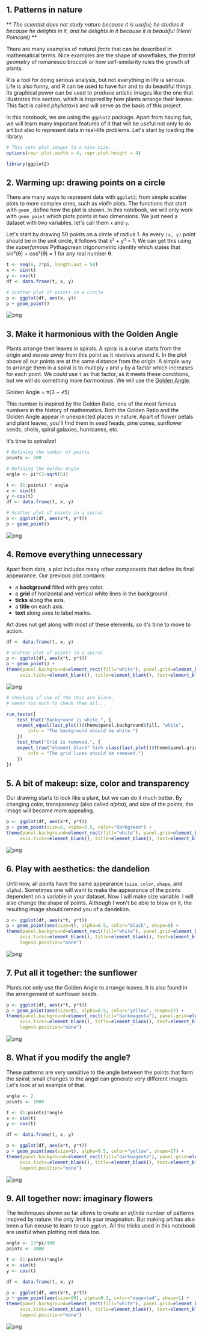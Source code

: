 
## 1. Patterns in nature

<p>** <em>The scientist does not study nature because it is useful; he studies it because he delights in it, and he delights in it because it is beautiful (Henri Poincaré)</em> **</p>
<p>There are many examples of <em>natural facts</em> that can be described in mathematical terms. Nice examples are the shape of snowflakes, the <em>fractal geometry</em> of romanesco broccoli or how self-similarity rules the growth of plants.</p>
<p>R is a tool for doing serious analysis, but not everything in life is serious. Life is also funny, and R can be used to have fun and to do beautiful things. Its graphical power can be used to produce artistic images like the one that illustrates this section, which is inspired by how plants arrange their leaves. This fact is called <em>phyllotaxis</em> and will serve as the basis of this project.</p>
<p>In this notebook, we are using the <code>ggplot2</code> package. Apart from having fun, we will learn many important features of it that will be useful not only to do art but also to represent data in real-life problems. Let's start by loading the library.</p>


```R
# This sets plot images to a nice size.
options(repr.plot.width = 4, repr.plot.height = 4)

library(ggplot2)
```


## 2. Warming up: drawing points on a circle
<p>There are many ways to represent data with <code>ggplot2</code>: from simple scatter plots to more complex ones, such as <em>violin</em> plots. The functions that start with <code>geom_</code> define how the plot is shown. In this notebook, we will only work with <code>geom_point</code> which plots points in two dimensions. We just need a dataset with two variables, let's call them <code>x</code> and <code>y</code>.</p>
<p>Let's start by drawing 50 points on a circle of radius 1. As every <code>(x, y)</code> point should be in the unit circle, it follows that x² + y² = 1. We can get this using the <em>superfamous</em> Pythagorean trigonometric identity which states that sin²(θ) + cos²(θ) = 1 for any real number θ.</p>


```R
t <- seq(0, 2*pi, length.out = 50)
x <- sin(t)
y <- cos(t)
df <- data.frame(t, x, y)

# Scatter plot of points in a circle
p <- ggplot(df, aes(x, y))
p + geom_point()
```




![png](output_4_1.png)




## 3. Make it harmonious with the Golden Angle
<p>Plants arrange their leaves in spirals. A spiral is a curve starts from the origin and <em>moves away</em> from this point as it revolves around it. In the plot above all our points are at the same distance from the origin. A simple way to arrange them in a spiral is to multiply <code>x</code> and <code>y</code> by a factor which increases for each point. We <em>could</em> use <code>t</code> as that factor, as it meets these conditions, but we will do something more <em>harmonious</em>. We will use the <a href="https://en.wikipedia.org/wiki/Golden_angle">Golden Angle</a>:</p>
<p>Golden Angle = π(3 − √5)</p>
<p>This number is inspired by the Golden Ratio, one of the most famous numbers in the history of mathematics. Both the Golden Ratio and the Golden Angle appear in unexpected places in nature. Apart of flower petals and plant leaves, you'll find them in seed heads, pine cones, sunflower seeds, shells, spiral galaxies, hurricanes, etc.</p>
<p>It's time to <em>spiralize</em>!</p>


```R
# Defining the number of points
points <- 500

# Defining the Golden Angle
angle <- pi*(3-sqrt(5))

t <- (1:points) * angle
x <- sin(t)
y <-cos(t)
df <- data.frame(t, x, y)

# Scatter plot of points in a spiral
p <- ggplot(df, aes(x*t, y*t))
p + geom_point()
```




![png](output_7_1.png)




## 4. Remove everything unnecessary
<p>Apart from data, a plot includes many other components that define its final appearance. Our previous plot contains:</p>
<ul>
<li>a <strong>background</strong> filled with grey color.</li>
<li>a <strong>grid</strong> of horizontal and vertical white lines in the background.</li>
<li><strong>ticks</strong> along the axis.</li>
<li>a <strong>title</strong> on each axis.</li>
<li><strong>text</strong> along axes to label marks.</li>
</ul>
<p>Art does not get along with most of these elements, so it's time to move to action.</p>


```R
df <- data.frame(t, x, y)

# Scatter plot of points in a spiral
p <- ggplot(df, aes(x*t, y*t))
p + geom_point() +
theme(panel.background=element_rect(fill="white"), panel.grid=element_blank(), 
     axis.ticks=element_blank(), title=element_blank(), text=element_blank())
```




![png](output_10_1.png)



```R
# checking if one of the this are blank, 
# seems too much to check them all...

run_tests({
    test_that("Background is white.", {
    expect_equal(last_plot()$theme$panel.background$fill, "white", 
        info = "The background should be white.")
    })
    test_that("Grid is removed.", {
    expect_true("element_blank" %in% class(last_plot()$theme$panel.grid), 
        info = "The grid lines should be removed.")
    })
})
```


## 5. A bit of makeup: size, color and transparency
<p>Our drawing starts to look like a plant, but we can do it much better. By changing color, transparency (also called <em>alpha</em>), and size of the points, the image will become more appealing.</p>


```R
p <- ggplot(df, aes(x*t, y*t))
p + geom_point(size=8, alpha=0.5, color="darkgreen") +
theme(panel.background=element_rect(fill="white"), panel.grid=element_blank(), 
     axis.ticks=element_blank(), title=element_blank(), text=element_blank())
```




![png](output_13_1.png)




## 6. Play with aesthetics: the dandelion
<p>Until now, all points have the same appearance (<code>size</code>, <code>color</code>, <code>shape</code>, and <code>alpha</code>). Sometimes one will want to make the appearance of the points dependent on a variable in your dataset. Now I will make size variable. I will also change the shape of points. Although I won't be able to blow on it, the resulting image should remind you of a dandelion.</p>


```R
p <- ggplot(df, aes(x*t, y*t))
p + geom_point(aes(size=t), alpha=0.5, color="black", shape=8) +
theme(panel.background=element_rect(fill="white"), panel.grid=element_blank(), 
     axis.ticks=element_blank(), title=element_blank(), text=element_blank(),
     legend.position="none")
```




![png](output_16_1.png)



## 7. Put all it together: the sunflower
<p>Plants not only use the Golden Angle to arrange leaves. It is also found in the arrangement of sunflower seeds.</p>


```R
p <- ggplot(df, aes(x*t, y*t))
p + geom_point(aes(size=t), alpha=0.5, color="yellow", shape=17) +
theme(panel.background=element_rect(fill="darkmagenta"), panel.grid=element_blank(), 
     axis.ticks=element_blank(), title=element_blank(), text=element_blank(),
     legend.position="none")
```




![png](output_19_1.png)



## 8. What if you modify the angle?
<p>These patterns are very sensitive to the angle between the points that form the spiral; small changes to the angel can generate very different images. Let's look at an example of that.</p>


```R
angle <- 2
points <- 1000

t <- (1:points)*angle
x <- sin(t)
y <- cos(t)

df <- data.frame(t, x, y)

p <- ggplot(df, aes(x*t, y*t))
p + geom_point(aes(size=t), alpha=0.5, color="yellow", shape=17) +
theme(panel.background=element_rect(fill="darkmagenta"), panel.grid=element_blank(), 
     axis.ticks=element_blank(), title=element_blank(), text=element_blank(),
     legend.position="none")
```




![png](output_22_1.png)




## 9. All together now: imaginary flowers

<p>The techniques shown so far allows to create an <em>infinite</em> number of patterns inspired by nature: the only limit is your imagination. But making art has also been a fun excuse to learn to use <code>ggplot</code>. All the tricks used in this notebook are useful when plotting <em>real</em> data too.</p>

```R
angle <- 13*pi/180
points <- 2000

t <- (1:points)*angle
x <- sin(t)
y <- cos(t)

df <- data.frame(t, x, y)

p <- ggplot(df, aes(x*t, y*t))
p + geom_point(aes(size=80), alpha=0.1, color="magenta4", shape=1) +
theme(panel.background=element_rect(fill="white"), panel.grid=element_blank(), 
     axis.ticks=element_blank(), title=element_blank(), text=element_blank(),
     legend.position="none")
```




![png](output_25_1.png)
